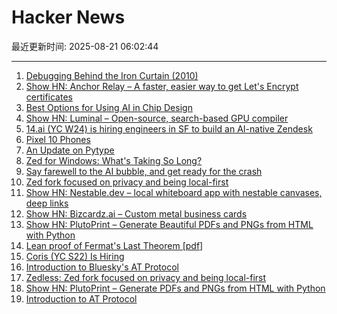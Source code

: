 # Hacker News

最近更新时间: 2025-08-21 06:02:44

--- 
1. [Debugging Behind the Iron Curtain (2010)](https://www.jakepoz.com/debugging-behind-the-iron-curtain/) 
2. [Show HN: Anchor Relay – A faster, easier way to get Let's Encrypt certificates](https://anchor.dev/relay) 
3. [Best Options for Using AI in Chip Design](https://semiengineering.com/best-options-for-using-ai-in-chip-design/) 
4. [Show HN: Luminal – Open-source, search-based GPU compiler](https://github.com/luminal-ai/luminal) 
5. [14.ai (YC W24) is hiring engineers in SF to build an AI-native Zendesk](https://14.ai/careers) 
6. [Pixel 10 Phones](https://blog.google/products/pixel/google-pixel-10-pro-xl/) 
7. [An Update on Pytype](https://github.com/google/pytype) 
8. [Zed for Windows: What's Taking So Long?](https://zed.dev/blog/windows-progress-report) 
9. [Say farewell to the AI bubble, and get ready for the crash](https://www.latimes.com/business/story/2025-08-20/say-farewell-to-the-ai-bubble-and-get-ready-for-the-crash) 
10. [Zed fork focused on privacy and being local-first](https://github.com/zedless-editor/zed) 
11. [Show HN: Nestable.dev – local whiteboard app with nestable canvases, deep links](https://nestable.dev/about) 
12. [Show HN: Bizcardz.ai – Custom metal business cards](https://github.com/rhodey/bizcardz.ai) 
13. [Show HN: PlutoPrint – Generate Beautiful PDFs and PNGs from HTML with Python](https://github.com/plutoprint/plutoprint) 
14. [Lean proof of Fermat's Last Theorem [pdf]](https://imperialcollegelondon.github.io/FLT/blueprint.pdf) 
15. [Coris (YC S22) Is Hiring](https://www.ycombinator.com/companies/coris/jobs/rqO40yy-ai-engineer) 
16. [Introduction to Bluesky's AT Protocol](https://mackuba.eu/2025/08/20/introduction-to-atproto/) 
17. [Zedless: Zed fork focused on privacy and being local-first](https://github.com/zedless-editor/zed) 
18. [Show HN: PlutoPrint – Generate PDFs and PNGs from HTML with Python](https://github.com/plutoprint/plutoprint) 
19. [Introduction to AT Protocol](https://mackuba.eu/2025/08/20/introduction-to-atproto/) 
